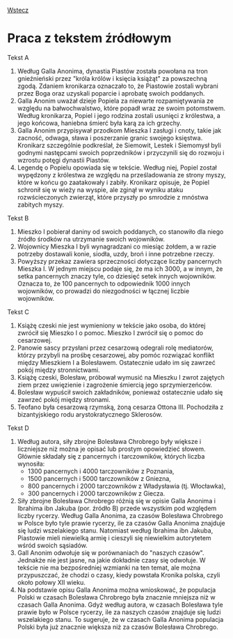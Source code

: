 [Wstecz](../historia.md)

# Praca z tekstem źródłowym

Tekst A

1. Według Galla Anonima, dynastia Piastów została powołana na tron gnieźnieński przez "króla królów i księcia książąt" za powszechną zgodą. Zdaniem kronikarza oznaczało to, że Piastowie zostali wybrani przez Boga oraz uzyskali poparcie i aprobatę swoich poddanych.
2. Galla Anonim uważał dzieje Popiela za niewarte rozpamiętywania ze względu na bałwochwalstwo, które popadł wraz ze swoim potomstwem. Według kronikarza, Popiel i jego rodzina zostali usunięci z królestwa, a jego końcowa, haniebna śmierć była karą za ich grzechy.
3. Galla Anonim przypisywał przodkom Mieszka I zasługi i cnoty, takie jak zacność, odwaga, sława i poszerzanie granic swojego księstwa. Kronikarz szczególnie podkreślał, że Siemowit, Lestek i Siemomysł byli godnymi następcami swoich poprzedników i przyczynili się do rozwoju i wzrostu potęgi dynastii Piastów.
4. Legendę o Popielu opowiada się w tekście. Według niej, Popiel został wypędzony z królestwa ze względu na prześladowania ze strony myszy, które w końcu go zaatakowały i zabiły. Kronikarz opisuje, że Popiel schronił się w wieży na wyspie, ale zginął w wyniku ataku rozwścieczonych zwierząt, które przyszły po smrodzie z mnóstwa zabitych myszy.

Tekst B

1. Mieszko I pobierał daniny od swoich poddanych, co stanowiło dla niego źródło środków na utrzymanie swoich wojowników.
2. Wojownicy Mieszka I byli wynagradzani co miesiąc żołdem, a w razie potrzeby dostawali konie, siodła, uzdy, broń i inne potrzebne rzeczy.
3. Powyższy przekaz zawiera sprzeczności dotyczące liczby pancernych Mieszka I. W jednym miejscu podaje się, że ma ich 3000, a w innym, że setka pancernych znaczy tyle, co dziesięć setek innych wojowników. Oznacza to, że 100 pancernych to odpowiednik 1000 innych wojowników, co prowadzi do niezgodności w łącznej liczbie wojowników.

Tekst C

1. Książę czeski nie jest wymieniony w tekście jako osoba, do której zwrócił się Mieszko I o pomoc. Mieszko I zwrócił się o pomoc do cesarzowej.
2. Panowie sascy przysłani przez cesarzową odegrali rolę mediatorów, którzy przybyli na prośbę cesarzowej, aby pomóc rozwiązać konflikt między Mieszkiem I a Bolesławem. Ostatecznie udało im się zawrzeć pokój między stronnictwami.
3. Książę czeski, Bolesław, próbował wymusić na Mieszku I zwrot zajętych ziem przez uwięzienie i zagrożenie śmiercią jego sprzymierzeńców.
4. Bolesław wypuścił swoich zakładników, ponieważ ostatecznie udało się zawrzeć pokój między stronami.
5. Teofano była cesarzową rzymską, żoną cesarza Ottona III. Pochodziła z bizantyjskiego rodu arystokratycznego Sklerosów.

Tekst D

1. Według autora, siły zbrojne Bolesława Chrobrego były większe i liczniejsze niż można je opisać lub prostym opowiedzieć słowem. Głównie składały się z pancernych i tarczowników, których liczba wynosiła:
    - 1300 pancernych i 4000 tarczowników z Poznania,
    - 1500 pancernych i 5000 tarczowników z Gniezna,
    - 800 pancernych i 2000 tarczowników z Władysławia (tj. Włocławka),
    - 300 pancernych i 2000 tarczowników z Giecza.
2. Siły zbrojne Bolesława Chrobrego różnią się w opisie Galla Anonima i Ibrahima ibn Jakuba (por. źródło B) przede wszystkim pod względem liczby rycerzy. Według Galla Anonima, za czasów Bolesława Chrobrego w Polsce było tyle prawie rycerzy, ile za czasów Galla Anonima znajduje się ludzi wszelakiego stanu. Natomiast według Ibrahima ibn Jakuba, Piastowie mieli niewielką armię i cieszyli się niewielkim autorytetem wśród swoich sąsiadów.
3. Gall Anonim odwołuje się w porównaniach do "naszych czasów". Jednakże nie jest jasne, na jakie dokładnie czasy się odwołuje. W tekście nie ma bezpośredniej wzmianki na ten temat, ale można przypuszczać, że chodzi o czasy, kiedy powstała Kronika polska, czyli około połowy XII wieku.
4. Na podstawie opisu Galla Anonima można wnioskować, że populacja Polski w czasach Bolesława Chrobrego była znacznie mniejsza niż w czasach Galla Anonima. Gdyż według autora, w czasach Bolesława tyle prawie było w Polsce rycerzy, ile za naszych czasów znajduje się ludzi wszelakiego stanu. To sugeruje, że w czasach Galla Anonima populacja Polski była już znacznie większa niż za czasów Bolesława Chrobrego.
